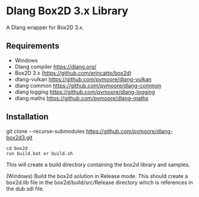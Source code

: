 # Dlang Box2D 3.x Library

A Dlang wrapper for Box2D 3.x.

## Requirements
- Windows
- Dlang compiler https://dlang.org/
- Box2D 3.x (https://github.com/erincatto/box2d)
- dlang-vulkan https://github.com/pvmoore/dlang-vulkan
- dlang common https://github.com/pvmoore/dlang-common
- dlang logging https://github.com/pvmoore/dlang-logging
- dlang maths https://github.com/pvmoore/dlang-maths

## Installation

git clone --recurse-submodules https://github.com/pvmoore/dlang-box2d3.git

```
cd box2d  
run build.bat or build.sh
```

This will create a build directiory containing the box2d library and samples.    

(Windows) Build the box2d solution in Release mode. This should create a box2d.lib file
in the box2d/build/src/Release directory which is references in the dub.sdl file.
